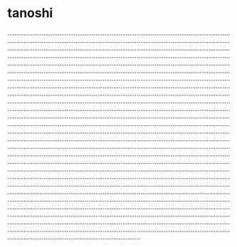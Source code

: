 # tanoshi
..............................................................................................................................................................................................................................................................................................................................................................................................................................................................................................................................................................................................................................................................................................................................................................................................................................................................................................................................................................................................................................................................................................................................................................................................................................................................................................................................................................................................................................................................................................................................................................................................................................................................................................................................................................................................................................................................................................................................................................................................................................................................................................................................................................................................................................................................................................................................................................................................................................................................................................................................................................................................................................................................................................................................................................................................................................................................................................................................................................................................................................................................................................................................................................................................................................................................................................................................................................................................................................................................................................................................................................